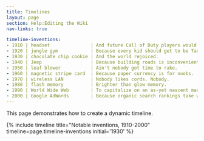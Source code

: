 ```yaml
---
title: Timelines
layout: page
section: Help:Editing the Wiki
nav-links: true

timeline-inventions:
- 1910 | headset               | And future Call of Duty players would thank them.
- 1920 | jungle gym            | Because every kid should get to be Tarzan for a day.
- 1930 | chocolate chip cookie | And the world rejoiced.
- 1940 | Jeep                  | Because building roads is inconvenient.
- 1950 | leaf blower           | Ain't nobody got time to rake.
- 1960 | magnetic stripe card  | Because paper currency is for noobs.
- 1970 | wireless LAN          | Nobody likes cords. Nobody.
- 1980 | flash memory          | Brighter than glow memory.
- 1990 | World Wide Web        | To capitalize on an as-yet nascent market for cat photos.
- 2000 | Google AdWords        | Because organic search rankings take work.
---
```


This page demonstrates how to create a dynamic timeline.

{% include timeline title="Notable inventions, 1910-2000" timeline=page.timeline-inventions initial='1930' %}
